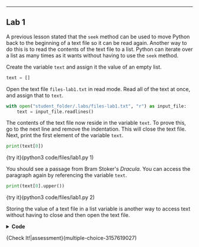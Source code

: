----------

## Lab 1

A previous lesson stated that the `seek` method can be used to move Python back to the beginning of a text file so it can be read again. Another way to do this is to read the contents of the text file to a list. Python can iterate over a list as many times as it wants without having to use the `seek` method.

Create the variable `text` and assign it the value of an empty list.

```python
text = []
```

Open the text file `files-lab1.txt` in read mode. Read all of the text at once, and assign that to `text`.

```python
with open("student_folder/.labs/files-lab1.txt", "r") as input_file:
    text = input_file.readlines()
```

The contents of the text file now reside in the variable `text`. To prove this, go to the next line and remove the indentation. This will close the text file. Next, print the first element of the variable `text`.

```python
print(text[0])
```

{try it}(python3 code/files/lab1.py 1)

You should see a passage from Bram Stoker's *Dracula*. You can access the paragraph again by referencing the variable `text`.

```python
print(text[0].upper())
```

{try it}(python3 code/files/lab1.py 2)

Storing the value of a text file in a list variable is another way to access text without having to close and then open the text file.

<details>
  <summary><strong>Code</strong></summary>
  
  ```python
  text = []
  
  with open("student_folder/.labs/files-lab1.txt", "r") as input_file:
      text = input_file.readlines()
  
  print(text[0])
  print(text[0].upper())
  ```
  
</details>

{Check It!|assessment}(multiple-choice-3157619027)
